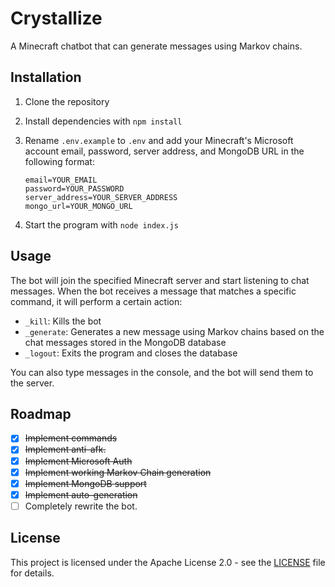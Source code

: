 
# Crystallize
A Minecraft chatbot that can generate messages using Markov chains.

## Installation

1. Clone the repository
2. Install dependencies with `npm install`
3. Rename `.env.example` to `.env` and add your Minecraft's Microsoft account email, password, server address, and MongoDB URL in the following format:

    ```
    email=YOUR_EMAIL
    password=YOUR_PASSWORD
    server_address=YOUR_SERVER_ADDRESS
    mongo_url=YOUR_MONGO_URL
    ```

4. Start the program with `node index.js`

## Usage

The bot will join the specified Minecraft server and start listening to chat messages. When the bot receives a message that matches a specific command, it will perform a certain action:

- `_kill`: Kills the bot
- `_generate`: Generates a new message using Markov chains based on the chat messages stored in the MongoDB database
- `_logout`: Exits the program and closes the database

You can also type messages in the console, and the bot will send them to the server.

## Roadmap

 - [x] ~~Implement commands~~
 - [x] ~~Implement anti-afk.~~
 - [x] ~~Implement Microsoft Auth~~
 - [x] ~~Implement working Markov Chain generation~~
 - [x] ~~Implement MongoDB support~~
 - [x] ~~Implement auto-generation~~
 - [ ] Completely rewrite the bot.

## License

This project is licensed under the Apache License 2.0 - see the [LICENSE](LICENSE) file for details.
